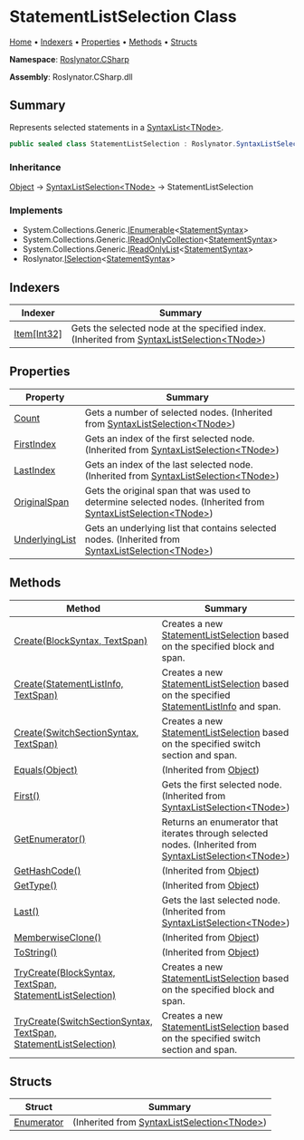 <a name="_top"></a>

# StatementListSelection Class

[Home](../../../README.md#_top) &#x2022; [Indexers](#indexers) &#x2022; [Properties](#properties) &#x2022; [Methods](#methods) &#x2022; [Structs](#structs)

**Namespace**: [Roslynator.CSharp](../README.md#_top)

**Assembly**: Roslynator\.CSharp\.dll

## Summary

Represents selected statements in a [SyntaxList\<TNode>](https://docs.microsoft.com/en-us/dotnet/api/microsoft.codeanalysis.syntaxlist-1)\.

```csharp
public sealed class StatementListSelection : Roslynator.SyntaxListSelection<Microsoft.CodeAnalysis.CSharp.Syntax.StatementSyntax>
```

### Inheritance

[Object](https://docs.microsoft.com/en-us/dotnet/api/system.object) &#x2192; [SyntaxListSelection\<TNode>](../../SyntaxListSelection-1/README.md#_top) &#x2192; StatementListSelection

### Implements

* System\.Collections\.Generic\.[IEnumerable](https://docs.microsoft.com/en-us/dotnet/api/system.collections.generic.ienumerable-1)\<[StatementSyntax](https://docs.microsoft.com/en-us/dotnet/api/microsoft.codeanalysis.csharp.syntax.statementsyntax)>
* System\.Collections\.Generic\.[IReadOnlyCollection](https://docs.microsoft.com/en-us/dotnet/api/system.collections.generic.ireadonlycollection-1)\<[StatementSyntax](https://docs.microsoft.com/en-us/dotnet/api/microsoft.codeanalysis.csharp.syntax.statementsyntax)>
* System\.Collections\.Generic\.[IReadOnlyList](https://docs.microsoft.com/en-us/dotnet/api/system.collections.generic.ireadonlylist-1)\<[StatementSyntax](https://docs.microsoft.com/en-us/dotnet/api/microsoft.codeanalysis.csharp.syntax.statementsyntax)>
* Roslynator\.[ISelection](../../ISelection-1/README.md#_top)\<[StatementSyntax](https://docs.microsoft.com/en-us/dotnet/api/microsoft.codeanalysis.csharp.syntax.statementsyntax)>

## Indexers

| Indexer | Summary |
| ------- | ------- |
| [Item\[Int32\]](../../SyntaxListSelection-1/Item/README.md#_top) | Gets the selected node at the specified index\. \(Inherited from [SyntaxListSelection\<TNode>](../../SyntaxListSelection-1/README.md#_top)\) |

## Properties

| Property | Summary |
| -------- | ------- |
| [Count](../../SyntaxListSelection-1/Count/README.md#_top) | Gets a number of selected nodes\. \(Inherited from [SyntaxListSelection\<TNode>](../../SyntaxListSelection-1/README.md#_top)\) |
| [FirstIndex](../../SyntaxListSelection-1/FirstIndex/README.md#_top) | Gets an index of the first selected node\. \(Inherited from [SyntaxListSelection\<TNode>](../../SyntaxListSelection-1/README.md#_top)\) |
| [LastIndex](../../SyntaxListSelection-1/LastIndex/README.md#_top) | Gets an index of the last selected node\. \(Inherited from [SyntaxListSelection\<TNode>](../../SyntaxListSelection-1/README.md#_top)\) |
| [OriginalSpan](../../SyntaxListSelection-1/OriginalSpan/README.md#_top) | Gets the original span that was used to determine selected nodes\. \(Inherited from [SyntaxListSelection\<TNode>](../../SyntaxListSelection-1/README.md#_top)\) |
| [UnderlyingList](../../SyntaxListSelection-1/UnderlyingList/README.md#_top) | Gets an underlying list that contains selected nodes\. \(Inherited from [SyntaxListSelection\<TNode>](../../SyntaxListSelection-1/README.md#_top)\) |

## Methods

| Method | Summary |
| ------ | ------- |
| [Create(BlockSyntax, TextSpan)](Create/README.md#Roslynator_CSharp_StatementListSelection_Create_Microsoft_CodeAnalysis_CSharp_Syntax_BlockSyntax_Microsoft_CodeAnalysis_Text_TextSpan_) | Creates a new [StatementListSelection](#_top) based on the specified block and span\. |
| [Create(StatementListInfo, TextSpan)](Create/README.md#Roslynator_CSharp_StatementListSelection_Create_Roslynator_CSharp_Syntax_StatementListInfo__Microsoft_CodeAnalysis_Text_TextSpan_) | Creates a new [StatementListSelection](#_top) based on the specified [StatementListInfo](../Syntax/StatementListInfo/README.md#_top) and span\. |
| [Create(SwitchSectionSyntax, TextSpan)](Create/README.md#Roslynator_CSharp_StatementListSelection_Create_Microsoft_CodeAnalysis_CSharp_Syntax_SwitchSectionSyntax_Microsoft_CodeAnalysis_Text_TextSpan_) | Creates a new [StatementListSelection](#_top) based on the specified switch section and span\. |
| [Equals(Object)](https://docs.microsoft.com/en-us/dotnet/api/system.object.equals) |  \(Inherited from [Object](https://docs.microsoft.com/en-us/dotnet/api/system.object)\) |
| [First()](../../SyntaxListSelection-1/First/README.md#_top) | Gets the first selected node\. \(Inherited from [SyntaxListSelection\<TNode>](../../SyntaxListSelection-1/README.md#_top)\) |
| [GetEnumerator()](../../SyntaxListSelection-1/GetEnumerator/README.md#_top) | Returns an enumerator that iterates through selected nodes\. \(Inherited from [SyntaxListSelection\<TNode>](../../SyntaxListSelection-1/README.md#_top)\) |
| [GetHashCode()](https://docs.microsoft.com/en-us/dotnet/api/system.object.gethashcode) |  \(Inherited from [Object](https://docs.microsoft.com/en-us/dotnet/api/system.object)\) |
| [GetType()](https://docs.microsoft.com/en-us/dotnet/api/system.object.gettype) |  \(Inherited from [Object](https://docs.microsoft.com/en-us/dotnet/api/system.object)\) |
| [Last()](../../SyntaxListSelection-1/Last/README.md#_top) | Gets the last selected node\. \(Inherited from [SyntaxListSelection\<TNode>](../../SyntaxListSelection-1/README.md#_top)\) |
| [MemberwiseClone()](https://docs.microsoft.com/en-us/dotnet/api/system.object.memberwiseclone) |  \(Inherited from [Object](https://docs.microsoft.com/en-us/dotnet/api/system.object)\) |
| [ToString()](https://docs.microsoft.com/en-us/dotnet/api/system.object.tostring) |  \(Inherited from [Object](https://docs.microsoft.com/en-us/dotnet/api/system.object)\) |
| [TryCreate(BlockSyntax, TextSpan, StatementListSelection)](TryCreate/README.md#Roslynator_CSharp_StatementListSelection_TryCreate_Microsoft_CodeAnalysis_CSharp_Syntax_BlockSyntax_Microsoft_CodeAnalysis_Text_TextSpan_Roslynator_CSharp_StatementListSelection__) | Creates a new [StatementListSelection](#_top) based on the specified block and span\. |
| [TryCreate(SwitchSectionSyntax, TextSpan, StatementListSelection)](TryCreate/README.md#Roslynator_CSharp_StatementListSelection_TryCreate_Microsoft_CodeAnalysis_CSharp_Syntax_SwitchSectionSyntax_Microsoft_CodeAnalysis_Text_TextSpan_Roslynator_CSharp_StatementListSelection__) | Creates a new [StatementListSelection](#_top) based on the specified switch section and span\. |

## Structs

| Struct | Summary |
| ------ | ------- |
| [Enumerator](../../SyntaxListSelection-1/Enumerator/README.md#_top) |  \(Inherited from [SyntaxListSelection\<TNode>](../../SyntaxListSelection-1/README.md#_top)\) |

